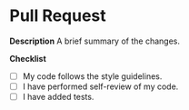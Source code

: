 # Pull Request

**Description**
A brief summary of the changes.

**Checklist**
- [ ] My code follows the style guidelines.
- [ ] I have performed self-review of my code.
- [ ] I have added tests.
